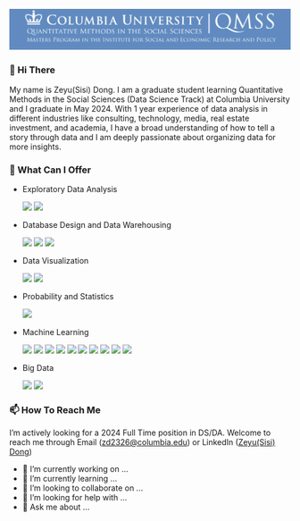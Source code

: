 [![Header](header.png "Header")](https://some-url.dev/)

### 👋 Hi There

My name is Zeyu(Sisi) Dong. I am a graduate student learning Quantitative Methods in the Social Sciences (Data Science Track) at Columbia University and I graduate in May 2024. With 1 year experience of data analysis in different industries like consulting, technology, media, real estate investment, and academia, I have a broad understanding of how to tell a story through data and I am deeply passionate about organizing data for more insights.

### 🌱 What Can I Offer
  
* Exploratory Data Analysis
  
  ![](https://img.shields.io/badge/Python-informational?style=flat&logo=<LOGO_NAME>&logoColor=white&color=2C2C72)
  ![](https://img.shields.io/badge/R-informational?style=flat&logo=<LOGO_NAME>&logoColor=white&color=2C2C72)

* Database Design and Data Warehousing
  
  ![](https://img.shields.io/badge/SQL-informational?style=flat&logo=<LOGO_NAME>&logoColor=white&color=89cff0)
  ![](https://img.shields.io/badge/NoSQL-informational?style=flat&logo=<LOGO_NAME>&logoColor=white&color=89cff0)
  ![](https://img.shields.io/badge/MongoDB-informational?style=flat&logo=<LOGO_NAME>&logoColor=white&color=89cff0)
  
* Data Visualization
  
  ![](https://img.shields.io/badge/Tableau-informational?style=flat&logo=<LOGO_NAME>&logoColor=white&color=2C2C72)
  ![](https://img.shields.io/badge/Power_BI-informational?style=flat&logo=<LOGO_NAME>&logoColor=white&color=2C2C72)

* Probability and Statistics
  
  ![](https://img.shields.io/badge/Distribution-informational?style=flat&logo=<LOGO_NAME>&logoColor=white&color=2C2C72)
  
* Machine Learning

  ![](https://img.shields.io/badge/Linear_Regression-informational?style=flat&logo=<LOGO_NAME>&logoColor=white&color=89cff0)
  ![](https://img.shields.io/badge/Logistic_Regression-informational?style=flat&logo=<LOGO_NAME>&logoColor=white&color=89cff0)
  ![](https://img.shields.io/badge/Ridge_Regression-informational?style=flat&logo=<LOGO_NAME>&logoColor=white&color=89cff0)
  ![](https://img.shields.io/badge/Lasso_Regression-informational?style=flat&logo=<LOGO_NAME>&logoColor=white&color=89cff0)
  ![](https://img.shields.io/badge/Decision_Tree-informational?style=flat&logo=<LOGO_NAME>&logoColor=white&color=89cff0)
  ![](https://img.shields.io/badge/Support_Vector_Machine-informational?style=flat&logo=<LOGO_NAME>&logoColor=white&color=89cff0)
  ![](https://img.shields.io/badge/Ensembles-informational?style=flat&logo=<LOGO_NAME>&logoColor=white&color=89cff0)
  ![](https://img.shields.io/badge/kNN-informational?style=flat&logo=<LOGO_NAME>&logoColor=white&color=89cff0)
  ![](https://img.shields.io/badge/RNN-informational?style=flat&logo=<LOGO_NAME>&logoColor=white&color=89cff0)
  ![](https://img.shields.io/badge/Convolution_Neural_Networks-informational?style=flat&logo=<LOGO_NAME>&logoColor=white&color=89cff0)
  
* Big Data
  
  ![](https://img.shields.io/badge/AWS-informational?style=flat&logo=<LOGO_NAME>&logoColor=white&color=89cff0)
  ![](https://img.shields.io/badge/Spark-informational?style=flat&logo=<LOGO_NAME>&logoColor=white&color=89cff0)

### 📫 How To Reach Me

I’m actively looking for a 2024 Full Time position in DS/DA. Welcome to reach me through Email (zd2326@columbia.edu) or LinkedIn ([Zeyu(Sisi) Dong](https://www.linkedin.com/in/zeyu-sisi-dong-b7ab5b26b))

- 🔭 I’m currently working on ...
- 🌱 I’m currently learning ...
- 👯 I’m looking to collaborate on ...
- 🤔 I’m looking for help with ...
- 💬 Ask me about ...

